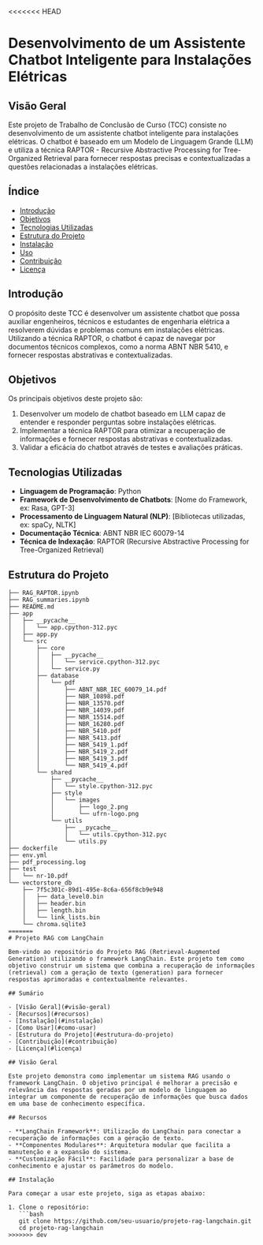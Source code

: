 <<<<<<< HEAD
# Desenvolvimento de um Assistente Chatbot Inteligente para Instalações Elétricas

## Visão Geral

Este projeto de Trabalho de Conclusão de Curso (TCC) consiste no desenvolvimento de um assistente chatbot inteligente para instalações elétricas. O chatbot é baseado em um Modelo de Linguagem Grande (LLM) e utiliza a técnica RAPTOR - Recursive Abstractive Processing for Tree-Organized Retrieval para fornecer respostas precisas e contextualizadas a questões relacionadas a instalações elétricas.

## Índice

- [Introdução](#introdução)
- [Objetivos](#objetivos)
- [Tecnologias Utilizadas](#tecnologias-utilizadas)
- [Estrutura do Projeto](#estrutura-do-projeto)
- [Instalação](#instalação)
- [Uso](#uso)
- [Contribuição](#contribuição)
- [Licença](#licença)

## Introdução

O propósito deste TCC é desenvolver um assistente chatbot que possa auxiliar engenheiros, técnicos e estudantes de engenharia elétrica a resolverem dúvidas e problemas comuns em instalações elétricas. Utilizando a técnica RAPTOR, o chatbot é capaz de navegar por documentos técnicos complexos, como a norma ABNT NBR 5410, e fornecer respostas abstrativas e contextualizadas.

## Objetivos

Os principais objetivos deste projeto são:

1. Desenvolver um modelo de chatbot baseado em LLM capaz de entender e responder perguntas sobre instalações elétricas.
2. Implementar a técnica RAPTOR para otimizar a recuperação de informações e fornecer respostas abstrativas e contextualizadas.
3. Validar a eficácia do chatbot através de testes e avaliações práticas.

## Tecnologias Utilizadas

- **Linguagem de Programação**: Python
- **Framework de Desenvolvimento de Chatbots**: [Nome do Framework, ex: Rasa, GPT-3]
- **Processamento de Linguagem Natural (NLP)**: [Bibliotecas utilizadas, ex: spaCy, NLTK]
- **Documentação Técnica**: ABNT NBR IEC 60079-14
- **Técnica de Indexação**: RAPTOR (Recursive Abstractive Processing for Tree-Organized Retrieval)

## Estrutura do Projeto

```plaintext
├── RAG_RAPTOR.ipynb
├── RAG_summaries.ipynb
├── README.md
├── app
│   ├── __pycache__
│   │   └── app.cpython-312.pyc
│   ├── app.py
│   └── src
│       ├── core
│       │   ├── __pycache__
│       │   │   └── service.cpython-312.pyc
│       │   └── service.py
│       ├── database
│       │   └── pdf
│       │       ├── ABNT_NBR_IEC_60079_14.pdf
│       │       ├── NBR_10898.pdf
│       │       ├── NBR_13570.pdf
│       │       ├── NBR_14039.pdf
│       │       ├── NBR_15514.pdf
│       │       ├── NBR_16280.pdf
│       │       ├── NBR_5410.pdf
│       │       ├── NBR_5413.pdf
│       │       ├── NBR_5419_1.pdf
│       │       ├── NBR_5419_2.pdf
│       │       ├── NBR_5419_3.pdf
│       │       └── NBR_5419_4.pdf
│       └── shared
│           ├── __pycache__
│           │   └── style.cpython-312.pyc
│           ├── style
│           │   └── images
│           │       ├── logo_2.png
│           │       └── ufrn-logo.png
│           └── utils
│               ├── __pycache__
│               │   └── utils.cpython-312.pyc
│               └── utils.py
├── dockerfile
├── env.yml
├── pdf_processing.log
├── test
│   └── nr-10.pdf
└── vectorstore_db
    ├── 7f5c301c-89d1-495e-8c6a-656f8cb9e948
    │   ├── data_level0.bin
    │   ├── header.bin
    │   ├── length.bin
    │   └── link_lists.bin
    └── chroma.sqlite3
=======
# Projeto RAG com LangChain

Bem-vindo ao repositório do Projeto RAG (Retrieval-Augmented Generation) utilizando o framework LangChain. Este projeto tem como objetivo construir um sistema que combina a recuperação de informações (retrieval) com a geração de texto (generation) para fornecer respostas aprimoradas e contextualmente relevantes.

## Sumário

- [Visão Geral](#visão-geral)
- [Recursos](#recursos)
- [Instalação](#instalação)
- [Como Usar](#como-usar)
- [Estrutura do Projeto](#estrutura-do-projeto)
- [Contribuição](#contribuição)
- [Licença](#licença)

## Visão Geral

Este projeto demonstra como implementar um sistema RAG usando o framework LangChain. O objetivo principal é melhorar a precisão e relevância das respostas geradas por um modelo de linguagem ao integrar um componente de recuperação de informações que busca dados em uma base de conhecimento específica.

## Recursos

- **LangChain Framework**: Utilização do LangChain para conectar a recuperação de informações com a geração de texto.
- **Componentes Modulares**: Arquitetura modular que facilita a manutenção e a expansão do sistema.
- **Customização Fácil**: Facilidade para personalizar a base de conhecimento e ajustar os parâmetros do modelo.

## Instalação

Para começar a usar este projeto, siga as etapas abaixo:

1. Clone o repositório:
   ```bash
   git clone https://github.com/seu-usuario/projeto-rag-langchain.git
   cd projeto-rag-langchain
>>>>>>> dev
